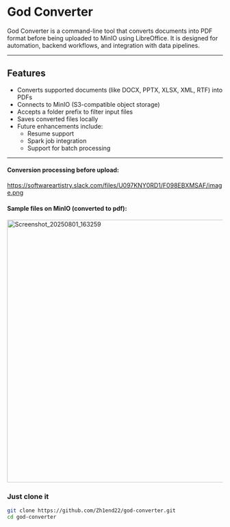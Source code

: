 # God Converter

God Converter is a command-line tool that converts documents into PDF format before being uploaded to MinIO using LibreOffice. It is designed for automation, backend workflows, and integration with data pipelines.

---

## Features

- Converts supported documents (like DOCX, PPTX, XLSX, XML, RTF) into PDFs
- Connects to MinIO (S3-compatible object storage)
- Accepts a folder prefix to filter input files
- Saves converted files locally
- Future enhancements include:
  - Resume support
  - Spark job integration
  - Support for batch processing

---
#### Conversion processing before upload:
https://softwareartistry.slack.com/files/U097KNY0RD1/F098EBXMSAF/image.png


#### Sample files on MinIO (converted to pdf):
<img width="1348" height="614" alt="Screenshot_20250801_163259" src="https://github.com/user-attachments/assets/c6bc1736-6db2-4327-85d6-41c911754880" />

### Just clone it

```bash
git clone https://github.com/Zh1end22/god-converter.git
cd god-converter

